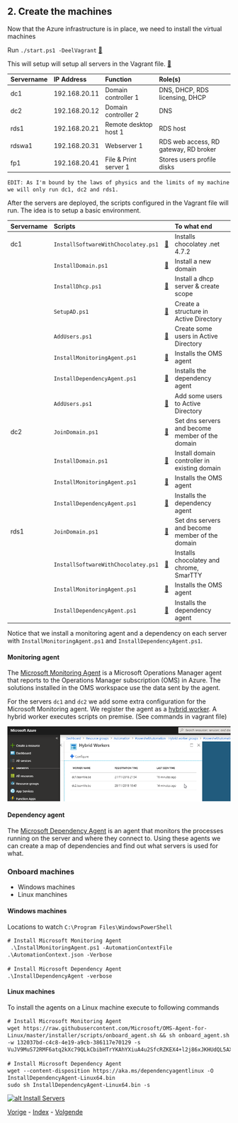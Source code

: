 ## 2. Create the machines

Now that the Azure infrastructure is in place, we need to install the virtual machines

Run `./start.ps1 -DeelVagrant` [:memo:](../Start.ps1)

This will setup will setup all servers in the Vagrant file. [:memo:](../Vagrantfile)

| Servername  | IP Address    | Function                  | Role(s)                                 |
| :---        | :---          | :---                      | :---                                    |
| dc1         | 192.168.20.11 | Domain controller 1       | DNS, DHCP, RDS licensing, DHCP          |
| dc2         | 192.168.20.12 | Domain controller 2       | DNS                                     | 
| rds1        | 192.168.20.21 | Remote desktop host 1     | RDS host                                |
| rdswa1      | 192.168.20.31 | Webserver 1               | RDS web access, RD gateway, RD broker   |
| fp1         | 192.168.20.41 | File & Print server 1     | Stores users profile disks              |

    EDIT: As I'm bound by the laws of physics and the limits of my machine we will only run dc1, dc2 and rds1.

After the servers are deployed, the scripts configured in the Vagrant file will run. The idea is to setup a basic environment.

| Servername  | Scripts                             |                                                           | To what end                                     |
| :---        | :---                                | :---:                                                     |:---                                             |
| dc1         | `InstallSoftwareWithChocolatey.ps1` | [:memo:](../scripts/InstallSoftwareWithChocolatey.ps1)    | Installs chocolatey .net 4.7.2                  |
|             | `InstallDomain.ps1`                 | [:memo:](../scripts/InstallDomain.ps1)                    | Install a new domain                            |
|             | `InstallDhcp.ps1`                   | [:memo:](../scripts/InstallDhcp.ps1)                      | Install a dhcp server & create scope            |
|             | `SetupAD.ps1`                       | [:memo:](../scripts/SetupAD.ps1)                          | Create a structure in Active Directory          |
|             | `AddUsers.ps1`                      | [:memo:](../scripts/AddUsers.ps1)                         | Create some users in Active Directory           |
|             | `InstallMonitoringAgent.ps1`        | [:memo:](../scripts/InstallMonitoringAgent.ps1)           | Installs the OMS agent                          |
|             | `InstallDependencyAgent.ps1`        | [:memo:](../scripts/InstallDependencyAgent.ps1)           | Installs the dependency agent                   |
|             | `AddUsers.ps1`                      | [:memo:](../scripts/AddUsers.ps1)                         | Add some users to Active Directory              |
| dc2         | `JoinDomain.ps1`                    | [:memo:](../scripts/JoinDomain.ps1)                       | Set dns servers and become member of the domain |
|             | `InstallDomain.ps1`                 | [:memo:](../scripts/InstallDomain.ps1)                    | Install domain controller in existing domain    |
|             | `InstallMonitoringAgent.ps1`        | [:memo:](../scripts/InstallMonitoringAgent.ps1)           | Installs the OMS agent                          |
|             | `InstallDependencyAgent.ps1`        | [:memo:](../scripts/InstallDependencyAgent.ps1)           | Installs the dependency agent                   |
| rds1        | `JoinDomain.ps1`                    | [:memo:](../scripts/JoinDomain.ps1)                       | Set dns servers and become member of the domain |
|             | `InstallSoftwareWithChocolatey.ps1` | [:memo:](../scripts/InstallSoftwareWithChocolatey.ps1)    | Installs chocolatey and chrome, SmarTTY         |
|             | `InstallMonitoringAgent.ps1`        | [:memo:](../scripts/InstallMonitoringAgent.ps1)           | Installs the OMS agent                          |
|             | `InstallDependencyAgent.ps1`        | [:memo:](../scripts/InstallDependencyAgent.ps1)           | Installs the dependency agent                   |

Notice that we install a monitoring agent and a dependency on each server with `InstallMonitoringAgent.ps1` and `InstallDependencyAgent.ps1`. 


#### Monitoring agent

The [Microsoft Monitoring Agent](https://docs.microsoft.com/en-us/azure/azure-monitor/platform/agent-windows) is a Microsoft Operations Manager agent that reports to the Operations Manager subscription (OMS) in Azure. The solutions installed in the OMS workspace use the data sent by the agent.

For the servers `dc1` and `dc2` we add some extra configuration for the Microsoft Monitoring agent. We register the agent as a [hybrid worker](https://docs.microsoft.com/en-us/azure/automation/automation-hybrid-runbook-worker). A hybrid worker executes scripts on premise. (See commands in vagrant file)

![alt 2.HybridWorkers](../images/2.HybridWorkers.png)

#### Dependency agent

The [Microsoft Dependency Agent](https://docs.microsoft.com/en-us/azure/azure-monitor/insights/service-map-configure) is an agent that monitors the processes running on the server and where they connect to. Using these agents we can create a map of dependencies and find out what servers is used for what. 

### Onboard machines

* Windows machines
* Linux manchines
  
#### Windows machines

Locations to watch `C:\Program Files\WindowsPowerShell`

```
# Install Microsoft Monitoring Agent
 .\InstallMonitoringAgent.ps1 -AutomationContextFile .\AutomationContext.json -Verbose

# Install Microsoft Dependency Agent
.\InstallDependencyAgent -verbose
```

#### Linux machines 

To install the agents on a Linux machine execute to following commands

```
# Install Microsoft Monitoring Agent
wget https://raw.githubusercontent.com/Microsoft/OMS-Agent-for-Linux/master/installer/scripts/onboard_agent.sh && sh onboard_agent.sh -w 132037bd-c4c8-4e19-a9cb-386117e70129 -s VuJV9MuS72RMF6atq2kXc79QLkCbibHTrYKAhYXiuA4u2SfcRZKEX4+l2j86xJKHUdQL5AXIu0P0yKffY8/VaA==

# Install Microsoft Dependency Agent
wget --content-disposition https://aka.ms/dependencyagentlinux -O InstallDependencyAgent-Linux64.bin
sudo sh InstallDependencyAgent-Linux64.bin -s
```

[![alt Install Servers](https://i.ytimg.com/vi/pGQ34adAOeU/sddefault.jpg)](https://youtu.be/pGQ34adAOeU)

[Vorige](./1.CreateAnAzureAutomationAccount.md) - [Index](./index.md) - [Volgende](./3.RequestCertificateForTheEnvironment.md)